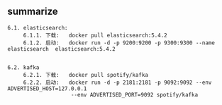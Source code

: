 ## summarize 

    6.1. elasticsearch:  
         6.1.1. 下载:   docker pull elasticsearch:5.4.2
         6.1.2. 启动:   docker run -d -p 9200:9200 -p 9300:9300 --name elasticsearch  elasticsearch:5.4.2
         
    
    6.2. kafka 
         6.2.1. 下载:   docker pull spotify/kafka
         6.2.2. 启动:   docker run -d -p 2181:2181 -p 9092:9092 --env ADVERTISED_HOST=127.0.0.1
                        --env ADVERTISED_PORT=9092 spotify/kafka  
   
         
   